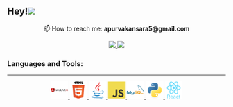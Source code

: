 <h2>Hey!<img src="https://user-images.githubusercontent.com/5679180/79618120-0daffb80-80be-11ea-819e-d2b0fa904d07.gif" width="24px"></h2>

<p align="center">
   📫 How to reach me: <strong>apurvakansara5@gmail.com</strong>
</p>

<div align="center">
   <a href="https://github.com/adx7893">
      <img height="150em" src="https://github-readme-stats.vercel.app/api?username=adx7893&hide_title=true&hide_border=true&show_icons=true&include_all_commits=true&line_height=24&bg_color=0,420000,120042&theme=dark">
      <img height="150em" src="https://github-readme-stats.vercel.app/api/top-langs/?username=adx7893&layout=compact&include_all_commits=true&show_icons=true&bg_color=0,420000,120042&theme=dark">
   </a>
</div>

<h3 align="left">Languages and Tools:</h3>
<hr>
<div align="center">
   <a href="https://angular.io" target="_blank">
      <img src="https://raw.githubusercontent.com/devicons/devicon/master/icons/angularjs/angularjs-original-wordmark.svg" alt="angularjs" width="40" height="40"/>
   </a>
   <a href="https://www.w3.org/html/" target="_blank">
      <img src="https://raw.githubusercontent.com/devicons/devicon/master/icons/html5/html5-original-wordmark.svg" alt="html5" width="40" height="40"/>
   </a>
   <a href="https://www.java.com" target="_blank">
      <img src="https://raw.githubusercontent.com/devicons/devicon/master/icons/java/java-original.svg" alt="java" width="40" height="40"/>
   </a>
   <a href="https://developer.mozilla.org/en-US/docs/Web/JavaScript" target="_blank">
      <img src="https://raw.githubusercontent.com/devicons/devicon/master/icons/javascript/javascript-original.svg" alt="javascript" width="40" height="40"/>
   </a>
   <a href="https://www.mysql.com/" target="_blank">
      <img src="https://raw.githubusercontent.com/devicons/devicon/master/icons/mysql/mysql-original-wordmark.svg" alt="mysql" width="40" height="40"/>
   </a>
   <a href="https://www.python.org" target="_blank">
      <img src="https://raw.githubusercontent.com/devicons/devicon/master/icons/python/python-original.svg" alt="python" width="40" height="40"/>
   </a>
   <a href="https://reactjs.org/" target="_blank">
      <img src="https://raw.githubusercontent.com/devicons/devicon/master/icons/react/react-original-wordmark.svg" alt="react" width="40" height="40"/>
   </a>
</div>
